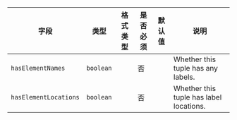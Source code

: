 | 字段 | 类型 | 格式类型 | 是否必须 | 默认值 | 说明 |
|---|---|---|---|---|---|
| `hasElementNames` | `boolean` |  | 否 |  | Whether this tuple has any labels. |
| `hasElementLocations` | `boolean` |  | 否 |  | Whether this tuple has label locations. |

